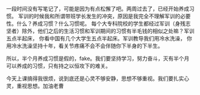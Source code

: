 一段时间没有写笔记了，可能是因为有点松懈了吧。两周过去了，已经开始养成习惯。
军训的时候我和所谓带班学长发生的冲突，原因是我完全不理解军训的必要性。什么？养成习惯？什么习惯呢。
每个大专科院校的学生都经过军训（身残志坚者）除外，他们之后的生活习惯和军训期间的习惯有半毛钱的相似之处嘛？军训五点半起床， 
你看中国有几个大学生五点半起床。军训教导我们用冷水洗澡， 你用冷水洗澡坚持十年，看关节疼痛不会不会伴随你下半身的下半生。

所以，半个月养成习惯是假的，fake。我们要坚持学习，努力奋斗，灭有半个月可以养成的习惯，只有持之以恒攻下的难关。

今天上课搞得我很烦，说到底还是心灵不够安静，思想不够重视。我们要扎实心灵，重视思想。加油老曹

